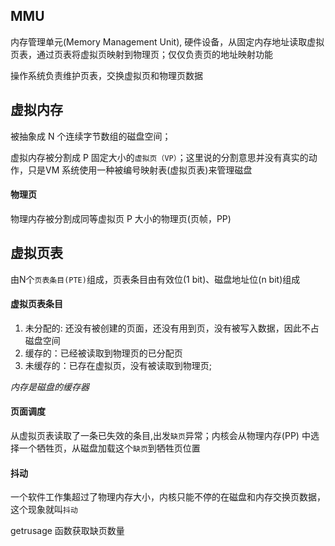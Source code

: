 ## MMU
内存管理单元(Memory Management Unit), 硬件设备，从固定内存地址读取虚拟页表，通过页表将虚拟页映射到物理页；仅仅负责页的地址映射功能

操作系统负责维护页表，交换虚拟页和物理页数据

## 虚拟内存
被抽象成 N 个连续字节数组的磁盘空间；

虚拟内存被分割成 P 固定大小的`虚拟页（VP）`；这里说的分割意思并没有真实的动作，只是VM 系统使用一种被编号映射表(虚拟页表)来管理磁盘

#### 物理页
物理内存被分割成同等虚拟页 P 大小的物理页(页帧，PP)

## 虚拟页表
由N个`页表条目(PTE)`组成，页表条目由有效位(1 bit)、磁盘地址位(n bit)组成

#### 虚拟页表条目
1. 未分配的: 还没有被创建的页面，还没有用到页，没有被写入数据，因此不占磁盘空间
2. 缓存的：已经被读取到物理页的已分配页
3. 未缓存的：已存在虚拟页，没有被读取到物理页;

*内存是磁盘的缓存器*

#### 页面调度
从虚拟页表读取了一条已失效的条目,出发`缺页`异常；内核会从物理内存(PP) 中选择一个牺牲页，从磁盘加载这个`缺页`到牺牲页位置

#### 抖动
一个软件工作集超过了物理内存大小，内核只能不停的在磁盘和内存交换页数据，这个现象就叫`抖动`

getrusage 函数获取缺页数量




